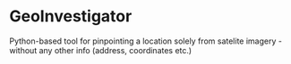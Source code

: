 # GeoInvestigator
Python-based tool for pinpointing a location solely from satelite imagery - without any other info (address, coordinates etc.)
